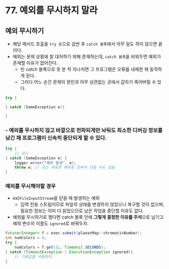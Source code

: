 # 77. 예외를 무시하지 말라
## 예외 무시하기
- 해당 메서드 호출을 `try 문`으로 감싼 후 `catch 블록`에서 아무 일도 하지 않으면 끝이다.
- 예외는 문제 상황에 잘 대처하기 위해 존재하는데, `catch 블록`을 비워두면 예외가 존재할 이유가 없어진다.
    - 빈 catch 블록으로 못 본 척 지나치면 그 프로그램은 오류를 내재한 채 동작하게 된다.
    - 그러다 어느 순간 문제의 원인과 아무 상관없는 곳에서 갑자기 죽어버릴 수 있다.
```java
try {

} catch (SomeException e){

}
```
### - 예외를 무시하지 않고 바깥으로 전파되게만 놔둬도 최소한 디버깅 정보를 남긴 채 프로그램이 신속히 중단되게 할 수 있다.
```java
try {
    // 코드
} catch (SomeException e) {
    logger.error("예외 발생", e);
    throw e; // 또는 새로운 예외로 감싸서 던질 수도 있음
}
```

### 예외를 무시해야할 경우
- ex)`FileInputStream`을 닫을 때 발생하는 예외
    - 입력 전용 스트림이므로 파일의 상태를 변경하지 않았으니 복구할 것이 없으며, 필요한 정보는 이미 다 읽었으므로 남은 작업을 중단할 이유도 없다.
- 예외를 무시하기로 했다면 catch 블록 안에 **그렇게 결정한 이유를 주석**으로 남기고 예외 변수의 이름도 `ignored`로 바꿔두자.
```java
Future<Integer> f = exec.submit(planarMap::chromaticNumber);
int numColors = 4;
try {
	numColors = f.get(1L, TimeUnit.SECONDS);
} catch (TimeoutException | ExecutionException ignored){
	// 기본값을 사용한다.
}
```
